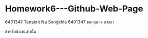 # Homework6---Github-Web-Page
6401347 Tanakrit Na Songkhla
6401347 ธนกฤต ณ สงขลา

สำหรับส่งงานเท่านั้น
